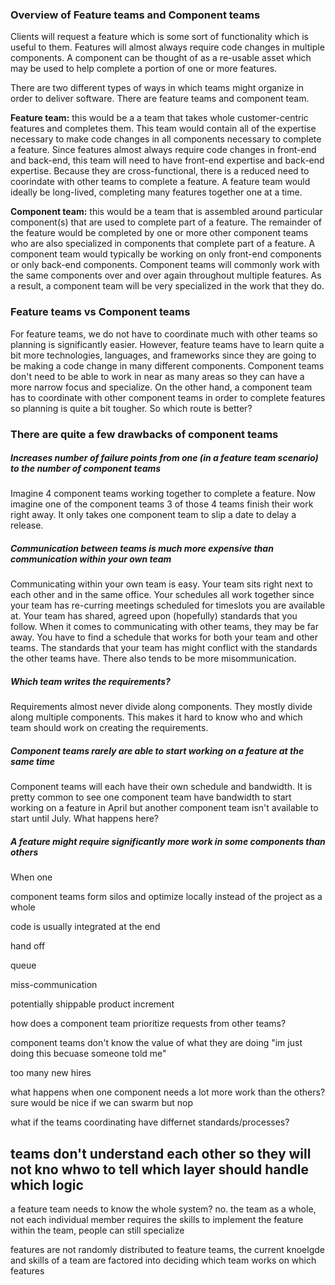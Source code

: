 ### Overview of Feature teams and Component teams

Clients will request a feature which is some sort of functionality which is useful to them. Features will almost always require code changes in multiple components. A component can be thought of as a re-usable asset which may be used to help complete a portion of one or more features. 

There are two different types of ways in which teams might organize in order to deliver software. There are feature teams and component team.

**Feature team:** this would be a a team that takes whole customer-centric features and completes them. This team would contain all of the expertise necessary to make code changes in all components necessary to complete a feature. Since features almost always require code changes in front-end and back-end, this team will need to have front-end expertise and back-end expertise. Because they are cross-functional, there is a reduced need to coorindate with other teams to complete a feature. A feature team would ideally be long-lived, completing many features together one at a time.

**Component team:** this would be a team that is assembled around particular component(s) that are used to complete part of a feature. The remainder of the feature would be completed by one or more other component teams who are also specialized in components that complete part of a feature. A component team would typically be working on only front-end components or only back-end components. Component teams will commonly work with the same components over and over again throughout multiple features. As a result, a component team will be very specialized in the work that they do.

### Feature teams vs Component teams
For feature teams, we do not have to coordinate much with other teams so planning is significantly easier. However, feature teams have to learn quite a bit more technologies, languages, and frameworks since they are going to be making a code change in many different components. Component teams don't need to be able to work in near as many areas so they can have a more narrow focus and specialize. On the other hand, a component team has to coordinate with other component teams in order to complete features so planning is quite a bit tougher. So which route is better?

### There are quite a few drawbacks of component teams

##### Increases number of failure points from one (in a feature team scenario) to the number of component teams
Imagine 4 component teams working together to complete a feature. Now imagine one of the component teams 3 of those 4 teams finish their work right away. It only takes one component team to slip a date to delay a release.

##### Communication between teams is much more expensive than communication within your own team
Communicating within your own team is easy. Your team sits right next to each other and in the same office. Your schedules all work together since your team has re-curring meetings scheduled for timeslots you are available at. Your team has shared, agreed upon (hopefully) standards that you follow. When it comes to communicating with other teams, they may be far away. You have to find a schedule that works for both your team and other teams. The standards that your team has might conflict with the standards the other teams have. There also tends to be more misommunication.

##### Which team writes the requirements?
Requirements almost never divide along components. They mostly divide along multiple components. This makes it hard to know who and which team should work on creating the requirements.

##### Component teams rarely are able to start working on a feature at the same time
Component teams will each have their own schedule and bandwidth. It is pretty common to see one component team have bandwidth to start working on a feature in April but another component team isn't available to start until July. What happens here?

##### A feature might require significantly more work in some components than others
When one 

component teams form silos and optimize locally instead of the project as a whole

code is usually integrated at the end

hand off

queue

miss-communication

potentially shippable product increment

how does a component team prioritize requests from other teams?

component teams don't know the value of what they are doing "im just doing this becuase someone told me"

too many new hires

what happens when one component needs a lot more work than the others? sure would be nice if we can swarm but nop

what if the teams coordinating have differnet standards/processes?

teams don't understand each other so they will not kno whwo to tell which layer should handle which logic
-----------------------------------
a feature team needs to know the whole system? no. the team as a whole, not each individual member requires the skills to implement the feature
within the team, people can still specialize

features are not randomly distributed to feature teams, the current knoelgde and skills of a team are factored into deciding which team works on which features


